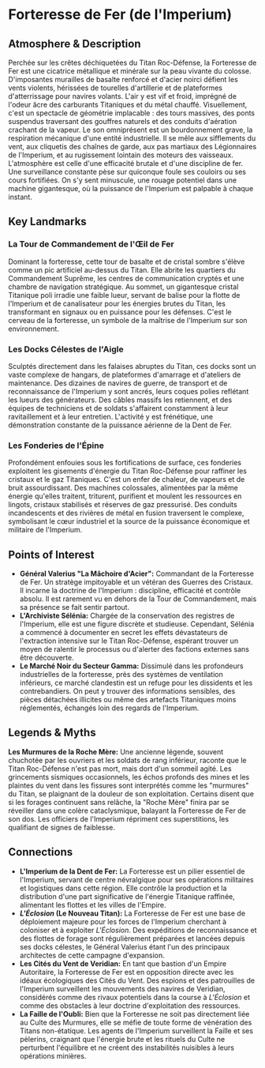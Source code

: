 # Forteresse de Fer (de l'Imperium)

## Atmosphere & Description
Perchée sur les crêtes déchiquetées du Titan Roc-Défense, la Forteresse de Fer est une cicatrice métallique et minérale sur la peau vivante du colosse. D'imposantes murailles de basalte renforcé et d'acier noirci défient les vents violents, hérissées de tourelles d'artillerie et de plateformes d'atterrissage pour navires volants. L'air y est vif et froid, imprégné de l'odeur âcre des carburants Titaniques et du métal chauffé. Visuellement, c'est un spectacle de géométrie implacable : des tours massives, des ponts suspendus traversant des gouffres naturels et des conduits d'aération crachant de la vapeur.
Le son omniprésent est un bourdonnement grave, la respiration mécanique d'une entité industrielle. Il se mêle aux sifflements du vent, aux cliquetis des chaînes de garde, aux pas martiaux des Légionnaires de l'Imperium, et au rugissement lointain des moteurs des vaisseaux. L'atmosphère est celle d'une efficacité brutale et d'une discipline de fer. Une surveillance constante pèse sur quiconque foule ses couloirs ou ses cours fortifiées. On s'y sent minuscule, une rouage potentiel dans une machine gigantesque, où la puissance de l'Imperium est palpable à chaque instant.

## Key Landmarks

### La Tour de Commandement de l'Œil de Fer
Dominant la forteresse, cette tour de basalte et de cristal sombre s'élève comme un pic artificiel au-dessus du Titan. Elle abrite les quartiers du Commandement Suprême, les centres de communication cryptés et une chambre de navigation stratégique. Au sommet, un gigantesque cristal Titanique poli irradie une faible lueur, servant de balise pour la flotte de l'Imperium et de canalisateur pour les énergies brutes du Titan, les transformant en signaux ou en puissance pour les défenses. C'est le cerveau de la forteresse, un symbole de la maîtrise de l'Imperium sur son environnement.

### Les Docks Célestes de l'Aigle
Sculptés directement dans les falaises abruptes du Titan, ces docks sont un vaste complexe de hangars, de plateformes d'amarrage et d'ateliers de maintenance. Des dizaines de navires de guerre, de transport et de reconnaissance de l'Imperium y sont ancrés, leurs coques polies reflétant les lueurs des générateurs. Des câbles massifs les retiennent, et des équipes de techniciens et de soldats s'affairent constamment à leur ravitaillement et à leur entretien. L'activité y est frénétique, une démonstration constante de la puissance aérienne de la Dent de Fer.

### Les Fonderies de l'Épine
Profondément enfouies sous les fortifications de surface, ces fonderies exploitent les gisements d'énergie du Titan Roc-Défense pour raffiner les cristaux et le gaz Titaniques. C'est un enfer de chaleur, de vapeurs et de bruit assourdissant. Des machines colossales, alimentées par la même énergie qu'elles traitent, triturent, purifient et moulent les ressources en lingots, cristaux stabilisés et réserves de gaz pressurisé. Des conduits incandescents et des rivières de métal en fusion traversent le complexe, symbolisant le cœur industriel et la source de la puissance économique et militaire de l'Imperium.

## Points of Interest

*   **Général Valerius "La Mâchoire d'Acier":** Commandant de la Forteresse de Fer. Un stratège impitoyable et un vétéran des Guerres des Cristaux. Il incarne la doctrine de l'Imperium : discipline, efficacité et contrôle absolu. Il est rarement vu en dehors de la Tour de Commandement, mais sa présence se fait sentir partout.
*   **L'Archiviste Sélénia:** Chargée de la conservation des registres de l'Imperium, elle est une figure discrète et studieuse. Cependant, Sélénia a commencé à documenter en secret les effets dévastateurs de l'extraction intensive sur le Titan Roc-Défense, espérant trouver un moyen de ralentir le processus ou d'alerter des factions externes sans être découverte.
*   **Le Marché Noir du Secteur Gamma:** Dissimulé dans les profondeurs industrielles de la forteresse, près des systèmes de ventilation inférieurs, ce marché clandestin est un refuge pour les dissidents et les contrebandiers. On peut y trouver des informations sensibles, des pièces détachées illicites ou même des artefacts Titaniques moins réglementés, échangés loin des regards de l'Imperium.

## Legends & Myths

**Les Murmures de la Roche Mère:** Une ancienne légende, souvent chuchotée par les ouvriers et les soldats de rang inférieur, raconte que le Titan Roc-Défense n'est pas mort, mais dort d'un sommeil agité. Les grincements sismiques occasionnels, les échos profonds des mines et les plaintes du vent dans les fissures sont interprétés comme les "murmures" du Titan, se plaignant de la douleur de son exploitation. Certains disent que si les forages continuent sans relâche, la "Roche Mère" finira par se réveiller dans une colère cataclysmique, balayant la Forteresse de Fer de son dos. Les officiers de l'Imperium répriment ces superstitions, les qualifiant de signes de faiblesse.

## Connections

*   **L'Imperium de la Dent de Fer:** La Forteresse est un pilier essentiel de l'Imperium, servant de centre névralgique pour ses opérations militaires et logistiques dans cette région. Elle contrôle la production et la distribution d'une part significative de l'énergie Titanique raffinée, alimentant les flottes et les villes de l'Empire.
*   ***L'Éclosion* (Le Nouveau Titan):** La Forteresse de Fer est une base de déploiement majeure pour les forces de l'Imperium cherchant à coloniser et à exploiter *L'Éclosion*. Des expéditions de reconnaissance et des flottes de forage sont régulièrement préparées et lancées depuis ses docks célestes, le Général Valerius étant l'un des principaux architectes de cette campagne d'expansion.
*   **Les Cités du Vent de Veridian:** En tant que bastion d'un Empire Autoritaire, la Forteresse de Fer est en opposition directe avec les idéaux écologiques des Cités du Vent. Des espions et des patrouilles de l'Imperium surveillent les mouvements des navires de Veridian, considérés comme des rivaux potentiels dans la course à *L'Éclosion* et comme des obstacles à leur doctrine d'exploitation des ressources.
*   **La Faille de l'Oubli:** Bien que la Forteresse ne soit pas directement liée au Culte des Murmures, elle se méfie de toute forme de vénération des Titans non-étatique. Les agents de l'Imperium surveillent la Faille et ses pèlerins, craignant que l'énergie brute et les rituels du Culte ne perturbent l'équilibre et ne créent des instabilités nuisibles à leurs opérations minières.